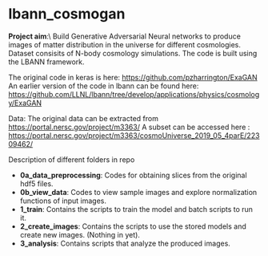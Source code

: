 # lbann_cosmogan

**Project aim**:\\
Build Generative Adversarial Neural networks to produce images of matter distribution in the universe for different cosmologies.
Dataset consisits of N-body cosmology simulations.
The code is built using the LBANN framework.

The original code in keras is here: https://github.com/pzharrington/ExaGAN
An earlier version of the code in lbann can be found here: https://github.com/LLNL/lbann/tree/develop/applications/physics/cosmology/ExaGAN

Data: 
The original data can be extracted from https://portal.nersc.gov/project/m3363/
A subset can be accessed here : https://portal.nersc.gov/project/m3363/cosmoUniverse_2019_05_4parE/22309462/

Description of different folders in repo
- **0a_data_preprocessing**:
Codes for obtaining slices from the original hdf5 files.
- **0b_view_data**:
Codes to view sample images and explore normalization functions of input images.
- **1_train**: 
Contains the scripts to train the model and batch scripts to run it.
- **2_create_images**: 
Contains the scripts to use the stored models and create new images. (Nothing in yet).
- **3_analysis**:
Contains scripts that analyze the produced images.
